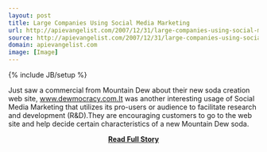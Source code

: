 ```yaml
---
layout: post
title: Large Companies Using Social Media Marketing
url: http://apievangelist.com/2007/12/31/large-companies-using-social-media-marketing/
source: http://apievangelist.com/2007/12/31/large-companies-using-social-media-marketing/
domain: apievangelist.com
image: [Image]
---
```

{% include JB/setup %}<p>Just saw a commercial from Mountain Dew about their new soda creation web site, www.dewmocracy.com.It was another interesting usage of Social Media Marketing that utilizes its pro-users or audience to facilitate research and development (R&amp;D).They are encouraging customers to go to the web site and help decide certain characteristics of a new Mountain Dew soda.</p>
<center><p><a href="http://apievangelist.com/2007/12/31/large-companies-using-social-media-marketing/" style='padding:25px; font-sze:18px; font-weight: bold;'>Read Full Story</a></p></center>
